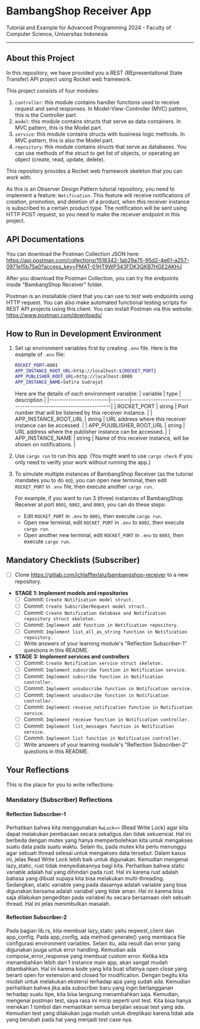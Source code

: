 # BambangShop Receiver App

Tutorial and Example for Advanced Programming 2024 - Faculty of Computer Science, Universitas Indonesia

---

## About this Project

In this repository, we have provided you a REST (REpresentational State Transfer) API project using Rocket web framework.

This project consists of four modules:

1.  `controller`: this module contains handler functions used to receive request and send responses.
    In Model-View-Controller (MVC) pattern, this is the Controller part.
2.  `model`: this module contains structs that serve as data containers.
    In MVC pattern, this is the Model part.
3.  `service`: this module contains structs with business logic methods.
    In MVC pattern, this is also the Model part.
4.  `repository`: this module contains structs that serve as databases.
    You can use methods of the struct to get list of objects, or operating an object (create, read, update, delete).

This repository provides a Rocket web framework skeleton that you can work with.

As this is an Observer Design Pattern tutorial repository, you need to implement a feature: `Notification`.
This feature will receive notifications of creation, promotion, and deletion of a product, when this receiver instance is subscribed to a certain product type.
The notification will be sent using HTTP POST request, so you need to make the receiver endpoint in this project.

## API Documentations

You can download the Postman Collection JSON here: https://api.postman.com/collections/1518342-1ab29a75-95d2-4e61-a257-0971e15b75a0?access_key=PMAT-01HT9WP343FDK3QKB7HGE2AKHJ

After you download the Postman Collection, you can try the endpoints inside "BambangShop Receiver" folder.

Postman is an installable client that you can use to test web endpoints using HTTP request.
You can also make automated functional testing scripts for REST API projects using this client.
You can install Postman via this website: https://www.postman.com/downloads/

## How to Run in Development Environment

1.  Set up environment variables first by creating `.env` file.
    Here is the example of `.env` file:
    ```bash
    ROCKET_PORT=8001
    APP_INSTANCE_ROOT_URL=http://localhost:${ROCKET_PORT}
    APP_PUBLISHER_ROOT_URL=http://localhost:8000
    APP_INSTANCE_NAME=Safira Sudrajat
    ```
    Here are the details of each environment variable:
    | variable | type | description |
    |-------------------------|--------|-----------------------------------------------------------------|
    | ROCKET_PORT | string | Port number that will be listened by this receiver instance. |
    | APP_INSTANCE_ROOT_URL | string | URL address where this receiver instance can be accessed. |
    | APP_PUUBLISHER_ROOT_URL | string | URL address where the publisher instance can be accessed. |
    | APP_INSTANCE_NAME | string | Name of this receiver instance, will be shown on notifications. |
2.  Use `cargo run` to run this app.
    (You might want to use `cargo check` if you only need to verify your work without running the app.)
3.  To simulate multiple instances of BambangShop Receiver (as the tutorial mandates you to do so),
    you can open new terminal, then edit `ROCKET_PORT` in `.env` file, then execute another `cargo run`.

    For example, if you want to run 3 (three) instances of BambangShop Receiver at port `8001`, `8002`, and `8003`, you can do these steps:

    - Edit `ROCKET_PORT` in `.env` to `8001`, then execute `cargo run`.
    - Open new terminal, edit `ROCKET_PORT` in `.env` to `8002`, then execute `cargo run`.
    - Open another new terminal, edit `ROCKET_PORT` in `.env` to `8003`, then execute `cargo run`.

## Mandatory Checklists (Subscriber)

- [ ] Clone https://gitlab.com/ichlaffterlalu/bambangshop-receiver to a new repository.
- **STAGE 1: Implement models and repositories**
  - [ ] Commit: `Create Notification model struct.`
  - [ ] Commit: `Create SubscriberRequest model struct.`
  - [ ] Commit: `Create Notification database and Notification repository struct skeleton.`
  - [ ] Commit: `Implement add function in Notification repository.`
  - [ ] Commit: `Implement list_all_as_string function in Notification repository.`
  - [ ] Write answers of your learning module's "Reflection Subscriber-1" questions in this README.
- **STAGE 3: Implement services and controllers**
  - [ ] Commit: `Create Notification service struct skeleton.`
  - [ ] Commit: `Implement subscribe function in Notification service.`
  - [ ] Commit: `Implement subscribe function in Notification controller.`
  - [ ] Commit: `Implement unsubscribe function in Notification service.`
  - [ ] Commit: `Implement unsubscribe function in Notification controller.`
  - [ ] Commit: `Implement receive_notification function in Notification service.`
  - [ ] Commit: `Implement receive function in Notification controller.`
  - [ ] Commit: `Implement list_messages function in Notification service.`
  - [ ] Commit: `Implement list function in Notification controller.`
  - [ ] Write answers of your learning module's "Reflection Subscriber-2" questions in this README.

## Your Reflections

This is the place for you to write reflections:

### Mandatory (Subscriber) Reflections

#### Reflection Subscriber-1

Perhatikan bahwa kita menggunakan `RwLock<>` (Read Write Lock) agar kita dapat melakukan pembacaan secara sekaligus dan tidak sekuensial. Hal ini berbeda dengan mutex yang hanya memperbolehkan kita untuk mengakses suatu data pada suatu waktu. Selain itu, pada mutex kita perlu menunggu agar sebuah thread selesai untuk mengakses data tersebut. Dalam kasus ini, jelas Read Write Lock lebih baik untuk digunakan. Kemudian mengenai lazy_static, rust tidak menyediakannya bagi kita. Perhatikan bahwa static variable adalah hal yang dihindari pada rust. Hal ini karena rust adalah bahasa yang dibuat supaya kita bisa melakukan multi-threading. Sedangkan, static variable yang pada dasarnya adalah variable yang bisa digunakan bersama adalah variabel yang tidak aman. Hal ini karena bisa saja dilakukan pengeditan pada variabel itu secara bersamaan oleh sebuah thread. Hal ini jelas menimbulkan masalah.

#### Reflection Subscriber-2

Pada bagian lib.rs, kita membuat lazy_static yaitu reqwest_client dan app_config. Pada app_config, ada method generate() yang membaca file configurasi environment variables. Selain itu, ada result dan error yang digunakan juuga untuk error handling. Kemudian ada compose_error_response yang membuat custom error. Ketika kita menambahkan lebih dari 1 instance main app, akan sangat mudah ditambahkan. Hal ini karena kode yang kita buat sifatnya open close yang berarti open for extension and closed for modification. Dengan begitu kita mudah untuk melakukan ekstensi terhadap apa yang sudah ada. Kemudian perhatikan bahwa jika ada subscriber baru yang ingin berlangganan terhadap suatu tipe, kita bisa langsung menambahkan saja. Kemudian, mengenai postman test, saya rasa ini mirip seperti unit test. Kita bisa hanya menekan 1 tombol dan memastikan semua berjalan sesuai test yang ada. Kemudian test yang dilakukan juga mudah untuk direplikasi karena tidak ada yang berubah pada hal yang menjadi test case nya.
